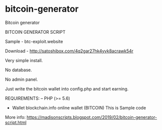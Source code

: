 # bitcoin-generator
Bitcoin generator


BITCOIN GENERATOR SCRIPT

Sample - btc-exploit.website

Download - http://satoshibox.com/4q2gar27hk4yvk8acrawk54r

Very simple install.

No database.

No admin panel.

Just write the bitcoin wallet into config.php and start earning.

REQUIREMENTS:
– PHP (>= 5.6)
- Wallet blockchain.info online wallet (BITCOIN)
This is Sample code

More info: https://madisonscripts.blogspot.com/2019/02/bitcoin-generator-script.html
